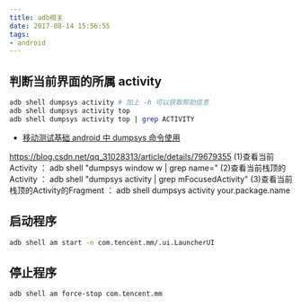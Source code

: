 ```yaml
---
title: adb相关
date: 2017-08-14 15:56:55
tags:
- android
---
```


## 判断当前界面的所属 activity
```sh
adb shell dumpsys activity # 加上 -h 可以获取帮助信息
adb shell dumpsys activity top
adb shell dumpsys activity top | grep ACTIVITY
```
- [移动测试基础 android 中 dumpsys 命令使用](https://testerhome.com/topics/1462)

https://blog.csdn.net/qq_31028313/article/details/79679355 
(1)查看当前Activity  ：
    adb shell "dumpsys window w | grep name="
(2)查看当前栈顶的Activity ：
    adb shell "dumpsys activity | grep mFocusedActivity"
(3)查看当前栈顶的Activity的Fragment ：
    adb shell dumpsys activity your.package.name


## 启动程序
```sh
adb shell am start -n com.tencent.mm/.ui.LauncherUI
```

## 停止程序
```sh
adb shell am force-stop com.tencent.mm
```


